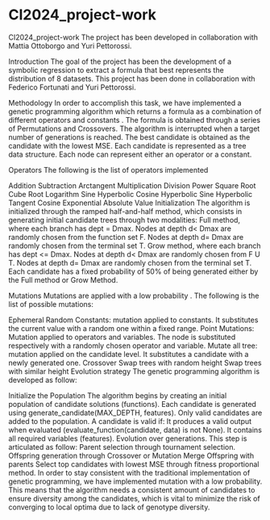 # CI2024_project-work

CI2024_project-work
The project has been developed in collaboration with Mattia Ottoborgo and Yuri Pettorossi.

Introduction
The goal of the project has been the development of a symbolic regression to extract a formula that best represents the distribution of 8 datasets. This project has been done in collaboration with Federico Fortunati and Yuri Pettorossi.

Methodology
In order to accomplish this task, we have implemented a genetic programming algorithm which returns a formula as a combination of different operators and constants . The formula is obtained through a series of Permutations and Crossovers. The algorithm is interrupted when a target number of generations is reached. The best candidate is obtained as the candidate with the lowest MSE. Each candidate is represented as a tree data structure. Each node can represent either an operator or a constant.

Operators
The following is the list of operators implemented

Addition
Subtraction
Arctangent
Multiplication
Division
Power
Square Root
Cube Root
Logarithm
Sine
Hyperbolic Cosine
Hyperbolic Sine
Hyperbolic Tangent
Cosine
Exponential
Absolute Value
Initialization
The algorithm is initialized through the ramped half-and-half method, which consists in generating initial candidate trees through two modalities: Full method, where each branch has dept = Dmax. Nodes at depth d< Dmax are randomly chosen from the function set F. Nodes at depth d= Dmax are randomly chosen from the terminal set T. Grow method, where each branch has dept <= Dmax. Nodes at depth d< Dmax are randomly chosen from F U T. Nodes at depth d= Dmax are randomly chosen from the terminal set T. Each candidate has a fixed probability of 50% of being generated either by the Full method or Grow Method.

Mutations
Mutations are applied with a low probability . The following is the list of possible mutations:

Ephemeral Random Constants: mutation applied to constants. It substitutes the current value with a random one within a fixed range.
Point Mutations: Mutation applied to operators and variables. The node is substituted respectively with a randomly chosen operator and variable.
Mutate all tree: mutation applied on the candidate level. It substitutes a candidate with a newly generated one.
Crossover
Swap trees with random height
Swap trees with similar height
Evolution strategy
The genetic programming algorithm is developed as follow:

Initialize the Population The algorithm begins by creating an initial population of candidate solutions (functions). Each candidate is generated using generate_candidate(MAX_DEPTH, features). Only valid candidates are added to the population. A candidate is valid if:
It produces a valid output when evaluated (evaluate_function(candidate, data) is not None).
It contains all required variables (features).
Evolution over generations. This step is articulated as follow:
Parent selection through tournament selection.
Offspring generation through Crossover or Mutation
Merge Offspring with parents
Select top candidates with lowest MSE through fitness proportional method. In order to stay consistent with the traditional implementation of genetic programming, we have implemented mutation with a low probability. This means that the algorithm needs a consistent amount of candidates to ensure diversity among the candidates, which is vital to minimize the risk of converging to local optima due to lack of genotype diversity.
